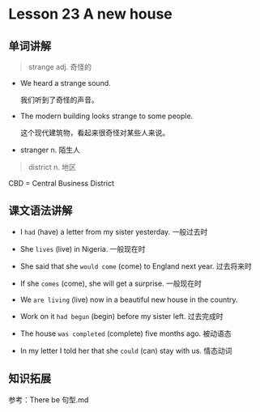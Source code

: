 # Lesson 23 A new house

## 单词讲解

> strange adj. 奇怪的

- We heard a strange sound.

  我们听到了奇怪的声音。

- The modern building looks strange to some people.

  这个现代建筑物，看起来很奇怪对某些人来说。

- stranger n. 陌生人



> district n. 地区

CBD = Central Business District



## 课文语法讲解

- I `had` (have) a letter from my sister yesterday. 一般过去时

- She `lives` (live) in Nigeria. 一般现在时

- She said that she `would come` (come) to England next year. 过去将来时
- If she `comes` (come), she will get a surprise. 一般现在时
- We `are living` (live) now in a beautiful new house in the country. 

- Work on it `had begun` (begin) before my sister left. 过去完成时
- The house `was completed` (complete) five months ago.  被动语态
- In my letter I told her that she `could` (can) stay with us.  情态动词





## 知识拓展

参考：There be 句型.md



